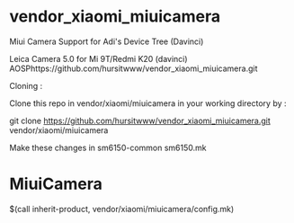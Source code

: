 # vendor_xiaomi_miuicamera
Miui Camera Support for Adi's Device Tree (Davinci)

Leica Camera 5.0 for Mi 9T/Redmi K20 (davinci) AOSPhttps://github.com/hursitwww/vendor_xiaomi_miuicamera.git

Cloning :

Clone this repo in vendor/xiaomi/miuicamera in your working directory by :


git clone https://github.com/hursitwww/vendor_xiaomi_miuicamera.git vendor/xiaomi/miuicamera

Make these changes in sm6150-common
sm6150.mk

# MiuiCamera
$(call inherit-product, vendor/xiaomi/miuicamera/config.mk)

